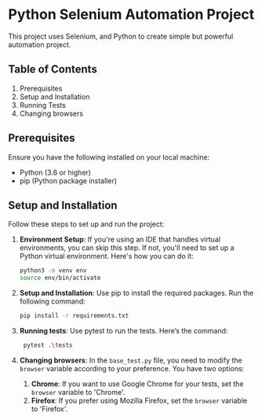 # Python Selenium Automation Project

This project uses Selenium, and Python to create simple but powerful automation project.

## Table of Contents

1. Prerequisites
2. Setup and Installation
3. Running Tests
4. Changing browsers

## Prerequisites <a name="prerequisites"></a>

Ensure you have the following installed on your local machine:

- Python (3.6 or higher)
- pip (Python package installer)

## Setup and Installation <a name="setup-and-installation"></a>

Follow these steps to set up and run the project:

1. **Environment Setup**:
   If you're using an IDE that handles virtual environments, you can skip this step. If not, you'll need to set up a Python virtual environment. Here's how you can do it:

   ```bash
   python3 -m venv env
   source env/bin/activate
2. **Setup and Installation**:
   Use pip to install the required packages. Run the following command:
    ```bash
   pip install -r requirements.txt
3. **Running tests**:
   Use pytest to run the tests. Here’s the command:
   ```bash
    pytest .\tests
4. **Changing browsers**: 
   In the `base_test.py` file, you need to modify the `browser` variable according to your preference. You have two options:

   1. **Chrome**: If you want to use Google Chrome for your tests, set the `browser` variable to 'Chrome'.
   2. **Firefox**: If you prefer using Mozilla Firefox, set the `browser` variable to 'Firefox'.
